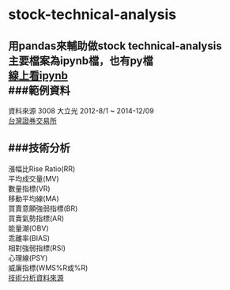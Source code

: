 stock-technical-analysis
==================

用pandas來輔助做stock technical-analysis  
主要檔案為ipynb檔，也有py檔  
 [線上看ipynb](http://nbviewer.ipython.org/url/hpdswy.ee.ncku.edu.tw/~wy/git_project/technical-analysis/technical-analysis.ipynb)  
###範例資料
--------------
資料來源 3008 大立光 2012-8/1 ~ 2014-12/09  
[台灣證券交易所](http://www.twse.com.tw/ch/trading/exchange/STOCK_DAY/genpage/Report201412/201412_F3_1_8_3008.php?STK_NO=3008&myear=2014&mmon=12)  

###技術分析
--------------
漲幅比Rise Ratio(RR)  
平均成交量(MV)  
數量指標(VR)  
移動平均線(MA)  
買賣意願強弱指標(BR)  
買賣氣勢指標(AR)  
能量潮(OBV)  
乖離率(BIAS)  
相對強弱指標(RSI)  
心理線(PSY)  
威廉指標(WMS%R或%R)  
[技術分析資料來源](http://hymar.myweb.hinet.net/study/stock/theory/)
